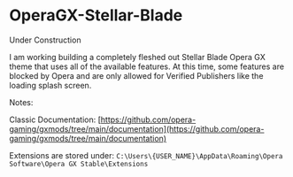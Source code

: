 # OperaGX-Stellar-Blade
Under Construction

I am working building a completely fleshed out Stellar Blade Opera GX theme that uses all of the available features. At this time, some features are blocked by Opera and are only allowed for Verified Publishers like the loading splash screen.

Notes:

Classic Documentation: [https://github.com/opera-gaming/gxmods/tree/main/documentation](https://github.com/opera-gaming/gxmods/tree/main/documentation)

Extensions are stored under: `C:\Users\{USER_NAME}\AppData\Roaming\Opera Software\Opera GX Stable\Extensions`